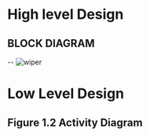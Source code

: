 # High level Design
## BLOCK DIAGRAM
--   ![wiper](https://user-images.githubusercontent.com/99133249/155835355-eb0a6445-fae6-4e4d-8a89-654f7c0a57eb.jpg)
# Low Level Design
## Figure 1.2 Activity Diagram


